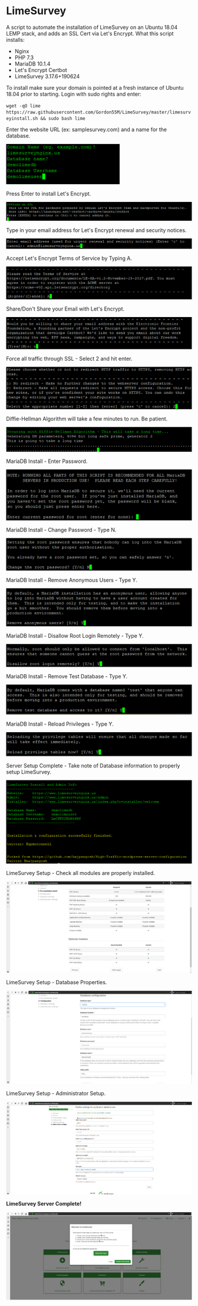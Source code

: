 # LimeSurvey
A script to automate the installation of LimeSurvey on an Ubuntu 18.04 LEMP stack, and adds an SSL Cert via Let's Encrypt. What this script installs:

- Nginx
- PHP 7.3
- MariaDB 10.1.4
- Let's Encrypt Certbot
- LimeSurvey 3.17.6+190624

To install make sure your domain is pointed at a fresh instance of Ubuntu 18.04 prior to starting. Login with sudo rights and enter:

`wget -qO lime https://raw.githubusercontent.com/Gordon55M/LimeSurvey/master/limesurveyinstall.sh && sudo bash lime`

Enter the website URL (ex: samplesurvey.com) and a name for the database.

![Enter Site Information](https://raw.githubusercontent.com/Gordon55M/LimeSurvey/master/tutorial-images/01%20-%20Enter%20Domain%20Info.PNG?raw=true "Enter site info")

Press Enter to install Let's Encrypt.

![Press Enter](https://raw.githubusercontent.com/Gordon55M/LimeSurvey/master/tutorial-images/02%20-%20Setting%20up%20SSL.PNG?raw=true "Press Enter")

Type in your email address for Let's Encrypt renewal and security notices.

![Enter Your Email Address](https://raw.githubusercontent.com/Gordon55M/LimeSurvey/master/tutorial-images/03%20-%20SSL%20Email.PNG?raw=true "Enter Your Email Address")

Accept Let's Encrypt Terms of Service by Typing A.

![Type A hit Enter](https://raw.githubusercontent.com/Gordon55M/LimeSurvey/master/tutorial-images/04%20-%20Agree.PNG?raw=true "Type A hit Enter")

Share/Don't Share your Email with Let's Encrypt.

![Type Y or N](https://raw.githubusercontent.com/Gordon55M/LimeSurvey/master/tutorial-images/05%20-%20No.PNG?raw=true "Type Y or N")

Force all traffic through SSL - Select 2 and hit enter.

![Type 2 hit Enter](https://raw.githubusercontent.com/Gordon55M/LimeSurvey/master/tutorial-images/06%20-%20Force%20SSL.PNG?raw=true "Type 2 hit Enter")

Diffie-Hellman Algorithm will take a few minutes to run. Be patient.

![Diffie-Hellman](https://raw.githubusercontent.com/Gordon55M/LimeSurvey/master/tutorial-images/07%20-%20Diffie-Hellman.PNG?raw=true "Diffie-Hellman")

MariaDB Install - Enter Password.

![MariaDB Password](https://raw.githubusercontent.com/Gordon55M/LimeSurvey/master/tutorial-images/08%20-%20MariaDB%20Root%20PAssword.PNG?raw=true "MariaDB Password")

MariaDB Install - Change Password - Type N.

![Type N](https://raw.githubusercontent.com/Gordon55M/LimeSurvey/master/tutorial-images/09%20-%20Mariadb%20Root%20Password%20No.PNG?raw=true "Type N")

MariaDB Install - Remove Anonymous Users - Type Y.

![Remove Anonymous Users - Type Y](https://raw.githubusercontent.com/Gordon55M/LimeSurvey/master/tutorial-images/10%20-%20Mariadb%20Remove%20Anon%20Users.PNG?raw=true "Remove Anonymous Users - Type Y")

MariaDB Install - Disallow Root Login Remotely - Type Y.

![Disallow Root Login Remotely - Type Y](https://raw.githubusercontent.com/Gordon55M/LimeSurvey/master/tutorial-images/11%20-%20Mariadb%20Root%20Remote%20Login.PNG?raw=true "Disallow Root Login Remotely - Type Y")

MariaDB Install - Remove Test Database - Type Y.

![Remove Test Database - Type Y](https://raw.githubusercontent.com/Gordon55M/LimeSurvey/master/tutorial-images/12%20-%20Mariadb%20Test%20Database.PNG?raw=true "Remove Test Database - Type Y")

MariaDB Install - Reload Privileges - Type Y.

![Reload Privileges - Type Y](https://raw.githubusercontent.com/Gordon55M/LimeSurvey/master/tutorial-images/13%20-%20Mariadb%20Reload%20Privilege%20Table.PNG?raw=true "Reload Privileges - Type Y")

Server Setup Complete - Take note of Database information to properly setup LimeSurvey.

![Server Setup Complete](https://raw.githubusercontent.com/Gordon55M/LimeSurvey/master/tutorial-images/14%20-%20Installation%20Complete.PNG?raw=true "Server Setup Complete")


LimeSurvey Setup - Check all modules are properly installed.

![LimeSurvey Setup](https://raw.githubusercontent.com/Gordon55M/LimeSurvey/master/tutorial-images/16%20-%20Pre-Install%20Check.PNG?raw=true "LimeSurvey Setup")

LimeSurvey Setup - Database Properties.

![LimeSurvey Setup - Database Properties](https://raw.githubusercontent.com/Gordon55M/LimeSurvey/master/tutorial-images/17%20-%20Setup%20Database.PNG?raw=true "LimeSurvey Setup - Database Properties")

LimeSurvey Setup - Administrator Setup.

![LimeSurvey Setup - Administrator Setup](https://raw.githubusercontent.com/Gordon55M/LimeSurvey/master/tutorial-images/19%20-%20Setup%20Admin%20Logins%20and%20Site%20Settings.PNG?raw=true "LimeSurvey Setup - Administrator Setup")


**LimeSurvey Server Complete!**

![LimeSurvey Server Complete!](https://raw.githubusercontent.com/Gordon55M/LimeSurvey/master/tutorial-images/20%20-%20Welcome.PNG?raw=true "LimeSurvey Server Complete!")

